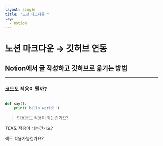 ```yaml
---
layout: single
title: "노션 마크다운 "
tag:
  - notion
---
```






# 노션 마크다운 → 깃허브 연동

## Notion에서 글 작성하고 깃허브로 옮기는 방법

---

### 코드도 적용이 될까?

```python

def say():
	print('hello world!')

```

> 인용문도 적용이 되는건가요?
> 

$TEX$도 적용이 되는건가요?

색도 적용가능한가요?
